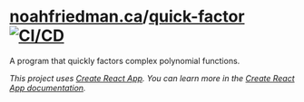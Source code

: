 # [noahfriedman.ca](https://noahfriedman.ca)/[quick-factor](https://noahfriedman.ca/projects/quick-factor) [![CI/CD](https://github.com/noahfriedman-ca/quick-factor/workflows/CI/CD/badge.svg)](https://github.com/noahfriedman-ca/quick-factor/actions?query=workflow%3ACI%2FCD)

A program that quickly factors complex polynomial functions.

*This project uses [Create React App](https://github.com/facebook/create-react-app). You can learn more in the [Create React App documentation](https://facebook.github.io/create-react-app/docs/getting-started).*
